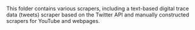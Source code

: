This folder contains various scrapers, including a text-based digital trace data (tweets) scraper based on the Twitter API and manually constructed scrapers for YouTube and webpages.
